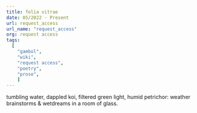 ```yaml
---
title: folia vitrae
date: 05/2022 - Present
url: request_access
url_name: "request_access"
org: request access
tags:
  [
    "gambol",
    "wiki",
    "request access",
    "poetry",
    "prose",
    ]
---
```


tumbling water, dappled koi, filtered green light, humid petrichor: weather brainstorms & wetdreams in a room of glass. 